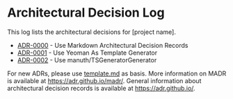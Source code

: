 # Architectural Decision Log

This log lists the architectural decisions for [project name].

- [ADR-0000](0000-use-markdown-architectural-decision-records.md) - Use Markdown Architectural Decision Records
- [ADR-0001](0001-use-yeoman.md) - Use Yeoman As Template Generator
- [ADR-0002](0002-use-manuth-TSGeneratorGenerator.md) - Use manuth/TSGeneratorGenerator

For new ADRs, please use [template.md](template.md) as basis.
More information on MADR is available at <https://adr.github.io/madr/>.
General information about architectural decision records is available at <https://adr.github.io/>.
